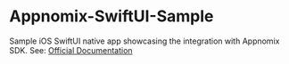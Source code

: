 # Appnomix-SwiftUI-Sample
Sample iOS SwiftUI native app showcasing the integration with Appnomix SDK.
See: [Official Documentation](https://docs.appnomix.app/docs/commerce-ios#/)

